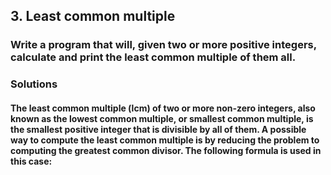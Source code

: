 ## 3. Least common multiple

### Write a program that will, given two or more positive integers, calculate and print the least common multiple of them all.

### Solutions

#### The least common multiple (lcm) of two or more non-zero integers, also known as the lowest common multiple, or smallest common multiple, is the smallest positive integer that is divisible by all of them. A possible way to compute the least common multiple is by reducing the problem to computing the greatest common divisor. The following formula is used in this case:
